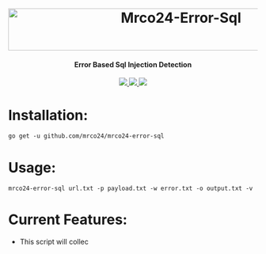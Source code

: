 <h1 align="center">
<a href="https://cooltext.com"><img src="https://images.cooltext.com/5678557.png" width="682" height="85" alt="Mrco24-Error-Sql" /></a>
</h1>
<h4 align="center">Error Based Sql Injection Detection</h4>
<p align="center">
  <a href="https://github.com/mrco24/mrco24-error-sql">
    <img src="https://img.shields.io/badge/Mrco24-Error_Error_Based_Sql_Injection_Detection-green">
  </a>
   <a href="https://github.com/mrco24/mrco24-error-sql">
    <img src="https://img.shields.io/static/v1?label=Update&message=V1.0&color=green">
  </a>
  <a href="https://twitter.com/mrco24">
      <img src="https://img.shields.io/twitter/follow/mrco24?style=social">
  </a>
</p>

# Installation:
```
go get -u github.com/mrco24/mrco24-error-sql
```
# Usage:
```
mrco24-error-sql url.txt -p payload.txt -w error.txt -o output.txt -v
```
# Current Features:
- This script will collec
